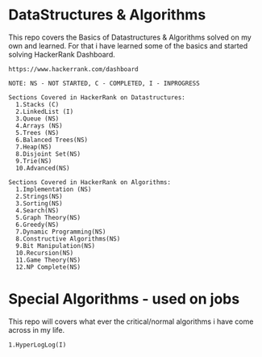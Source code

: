 # DataStructures & Algorithms
    
   This repo covers the Basics of Datastructures & Algorithms solved on my own and learned.
    For that i have learned some of the basics and started solving HackerRank Dashboard.
    
    https://www.hackerrank.com/dashboard
    
    NOTE: NS - NOT STARTED, C - COMPLETED, I - INPROGRESS
    
    Sections Covered in HackerRank on Datastructures:
      1.Stacks (C)
      2.LinkedList (I)
      3.Queue (NS)
      4.Arrays (NS)
      5.Trees (NS)
      6.Balanced Trees(NS)
      7.Heap(NS)
      8.Disjoint Set(NS)
      9.Trie(NS)
      10.Advanced(NS)
      
    Sections Covered in HackerRank on Algorithms:
      1.Implementation (NS)
      2.Strings(NS)
      3.Sorting(NS)
      4.Search(NS)
      5.Graph Theory(NS)
      6.Greedy(NS)
      7.Dynamic Programming(NS)
      8.Constructive Algorithms(NS)
      9.Bit Manipulation(NS)
      10.Recursion(NS)
      11.Game Theory(NS)
      12.NP Complete(NS)
      

# Special Algorithms - used on jobs

  This repo will covers what ever the critical/normal algorithms i have come across in my life. 

    1.HyperLogLog(I)

